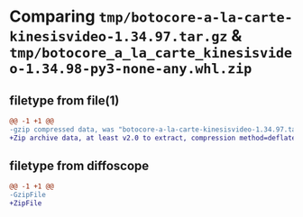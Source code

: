 # Comparing `tmp/botocore-a-la-carte-kinesisvideo-1.34.97.tar.gz` & `tmp/botocore_a_la_carte_kinesisvideo-1.34.98-py3-none-any.whl.zip`

## filetype from file(1)

```diff
@@ -1 +1 @@
-gzip compressed data, was "botocore-a-la-carte-kinesisvideo-1.34.97.tar", last modified: Fri May  3 01:04:47 2024, max compression
+Zip archive data, at least v2.0 to extract, compression method=deflate
```

## filetype from diffoscope

```diff
@@ -1 +1 @@
-GzipFile
+ZipFile
```

